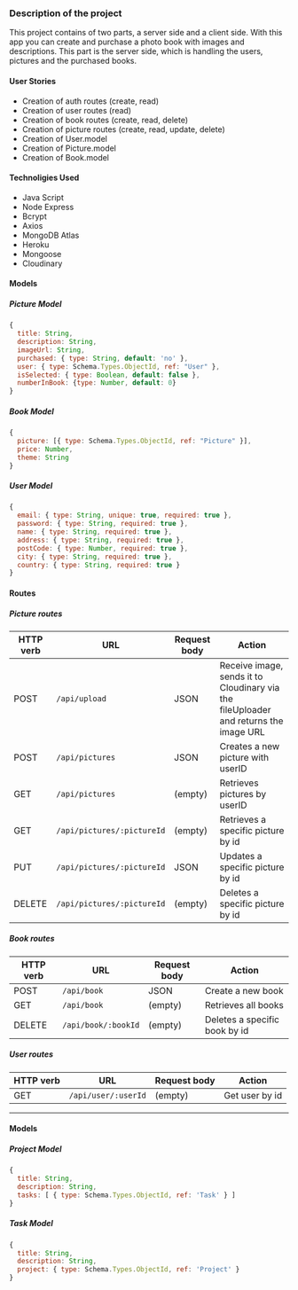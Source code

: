 ### Description of the project

This project contains of two parts, a server side and a client side. With this app you can create and purchase a photo book with images and descriptions. This part is the server side, which is handling the users, pictures and the purchased books.

#### User Stories

- Creation of auth routes (create, read)
- Creation of user routes (read)
- Creation of book routes (create, read, delete)
- Creation of picture routes (create, read, update, delete)
- Creation of User.model
- Creation of Picture.model
- Creation of Book.model

#### Technoligies Used
- Java Script
- Node Express
- Bcrypt
- Axios
- MongoDB Atlas
- Heroku
- Mongoose
- Cloudinary

#### Models
##### Picture Model
```js
{
  title: String,
  description: String,
  imageUrl: String,
  purchased: { type: String, default: 'no' },
  user: { type: Schema.Types.ObjectId, ref: "User" },
  isSelected: { type: Boolean, default: false },
  numberInBook: {type: Number, default: 0}
}
```

##### Book Model
```js
{
  picture: [{ type: Schema.Types.ObjectId, ref: "Picture" }],
  price: Number,
  theme: String
}
```

##### User Model
```js
{
  email: { type: String, unique: true, required: true },
  password: { type: String, required: true },
  name: { type: String, required: true },
  address: { type: String, required: true },
  postCode: { type: Number, required: true },
  city: { type: String, required: true },
  country: { type: String, required: true }
}
```

#### Routes

##### Picture routes

| HTTP verb | URL                        | Request body | Action                                                                              |
| --------- | -------------------------- | ------------ | ------------------------------------------------------------------------------------|
| POST      | `/api/upload`              | JSON         | Receive image, sends it to Cloudinary via the fileUploader and returns the image URL|
| POST      | `/api/pictures`            | JSON         | Creates a new picture with userID                                                   |
| GET       | `/api/pictures`            | (empty)      | Retrieves pictures by userID                                                        |
| GET       | `/api/pictures/:pictureId` | (empty)      | Retrieves a specific picture by id                                                  |
| PUT       | `/api/pictures/:pictureId` | JSON         | Updates a specific picture by id                                                    |
| DELETE    | `/api/pictures/:pictureId` | (empty)      | Deletes a specific picture by id                                                    |


##### Book routes

| HTTP verb | URL                        | Request body | Action                        |
| --------- | -------------------------- | ------------ | ----------------------------- |
| POST      | `/api/book`                | JSON         | Create a new book             |
| GET       | `/api/book`                | (empty)      | Retrieves all books           |
| DELETE    | `/api/book/:bookId`        | (empty)      | Deletes a specific book by id |



##### User routes

| HTTP verb | URL                  | Request body | Action                     |
| --------- | -------------------- | ------------ | -------------------------- |
| GET       | `/api/user/:userId`  | (empty)      | Get user by id             |

<hr>

#### Models

##### Project Model

```js
{
  title: String,
  description: String,
  tasks: [ { type: Schema.Types.ObjectId, ref: 'Task' } ]
}
```

##### Task Model

```js
{
  title: String,
  description: String,
  project: { type: Schema.Types.ObjectId, ref: 'Project' }
}
```
